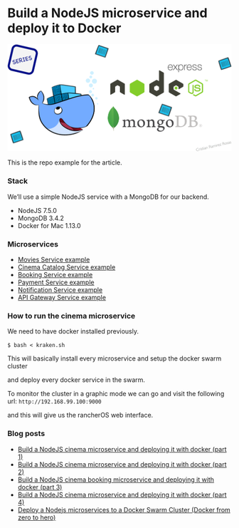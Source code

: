 # Build a NodeJS microservice and deploy it to Docker

![](./cover.png)

This is the repo example for the article.

### Stack
We’ll use a simple NodeJS service with a MongoDB for our backend.
- NodeJS 7.5.0
- MongoDB 3.4.2
- Docker for Mac 1.13.0

### Microservices

- [Movies Service example](./movies-service)
- [Cinema Catalog Service example](./cinema-catalog-service)
- [Booking Service example](./booking-service)
- [Payment Service example](./payment-service)
- [Notification Service example](./notification-service)
- [API Gateway Service example](./api-gateway)

### How to run the cinema microservice

We need to have docker installed previously.

```
$ bash < kraken.sh
```

This will basically install every microservice and setup the docker swarm cluster

and deploy every docker service in the swarm.

To monitor the cluster in a graphic mode we can go and visit the following url: `http://192.168.99.100:9000`

and this will give us the rancherOS web interface.

### Blog posts

- [Build a NodeJS cinema microservice and deploying it with docker (part 1)](https://medium.com/@cramirez92/build-a-nodejs-cinema-microservice-and-deploying-it-with-docker-part-1-7e28e25bfa8b)
- [Build a NodeJS cinema microservice and deploying it with docker (part 2)](https://medium.com/@cramirez92/build-a-nodejs-cinema-microservice-and-deploying-it-with-docker-part-2-e05cc7b126e0)
- [Build a NodeJS cinema booking microservice and deploying it with docker (part 3)](https://medium.com/@cramirez92/build-a-nodejs-cinema-booking-microservice-and-deploying-it-with-docker-part-3-9c384e21fbe0)
- [Build a NodeJS cinema microservice and deploying it with docker (part 4)](https://medium.com/@cramirez92/build-a-nodejs-cinema-api-gateway-and-deploying-it-to-docker-part-4-703c2b0dd269#.en6g5buwl)
- [Deploy a Nodejs microservices to a Docker Swarm Cluster (Docker from zero to hero)]()
